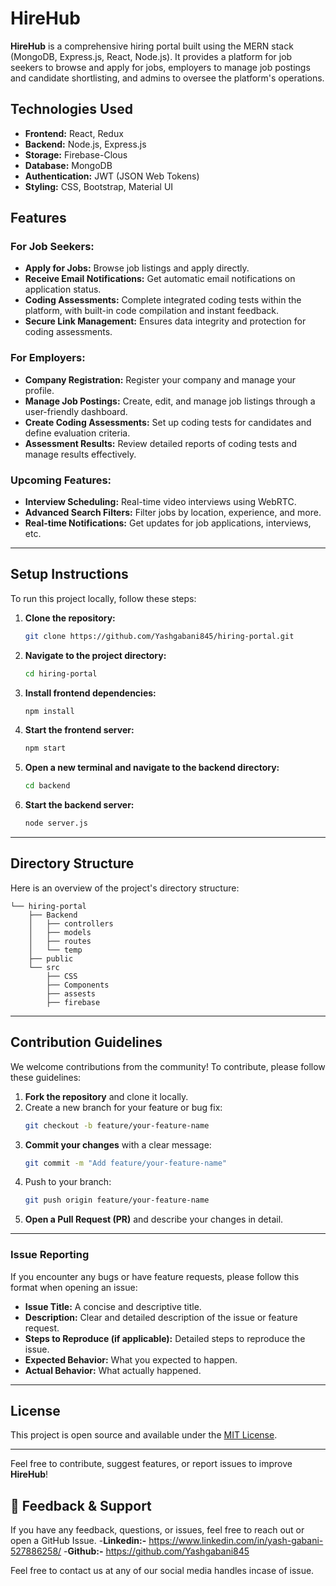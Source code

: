 

# HireHub

**HireHub** is a comprehensive hiring portal built using the MERN stack (MongoDB, Express.js, React, Node.js). It provides a platform for job seekers to browse and apply for jobs, employers to manage job postings and candidate shortlisting, and admins to oversee the platform's operations.

## Technologies Used

- **Frontend:** React, Redux
- **Backend:** Node.js, Express.js
- **Storage:** Firebase-Clous
- **Database:** MongoDB
- **Authentication:** JWT (JSON Web Tokens)
- **Styling:** CSS, Bootstrap, Material UI

## Features

### For Job Seekers:
- **Apply for Jobs:** Browse job listings and apply directly.
- **Receive Email Notifications:** Get automatic email notifications on application status.
- **Coding Assessments:** Complete integrated coding tests within the platform, with built-in code compilation and instant feedback.
- **Secure Link Management:** Ensures data integrity and protection for coding assessments.

### For Employers:
- **Company Registration:** Register your company and manage your profile.
- **Manage Job Postings:** Create, edit, and manage job listings through a user-friendly dashboard.
- **Create Coding Assessments:** Set up coding tests for candidates and define evaluation criteria.
- **Assessment Results:** Review detailed reports of coding tests and manage results effectively.

### Upcoming Features:
- **Interview Scheduling:** Real-time video interviews using WebRTC.
- **Advanced Search Filters:** Filter jobs by location, experience, and more.
- **Real-time Notifications:** Get updates for job applications, interviews, etc.

---

## Setup Instructions

To run this project locally, follow these steps:

1. **Clone the repository:**

   ```bash
   git clone https://github.com/Yashgabani845/hiring-portal.git
   ```

2. **Navigate to the project directory:**

   ```bash
   cd hiring-portal
   ```

3. **Install frontend dependencies:**

   ```bash
   npm install
   ```

4. **Start the frontend server:**

   ```bash
   npm start
   ```

5. **Open a new terminal and navigate to the backend directory:**

   ```bash
   cd backend
   ```

6. **Start the backend server:**

   ```bash
   node server.js
   ```


---

## Directory Structure

Here is an overview of the project's directory structure:


<!-- START_STRUCTURE -->
```
└── hiring-portal
    ├── Backend
    │   ├── controllers
    │   ├── models
    │   ├── routes
    │   └── temp
    ├── public
    └── src
        ├── CSS
        ├── Components
        ├── assests
        ├── firebase
```
<!-- END_STRUCTURE -->

---

## Contribution Guidelines

We welcome contributions from the community! To contribute, please follow these guidelines:

1. **Fork the repository** and clone it locally.
2. Create a new branch for your feature or bug fix:
   ```bash
   git checkout -b feature/your-feature-name
   ```
3. **Commit your changes** with a clear message:
   ```bash
   git commit -m "Add feature/your-feature-name"
   ```
4. Push to your branch:
   ```bash
   git push origin feature/your-feature-name
   ```
5. **Open a Pull Request (PR)** and describe your changes in detail.

---

### Issue Reporting

If you encounter any bugs or have feature requests, please follow this format when opening an issue:

- **Issue Title:** A concise and descriptive title.
- **Description:** Clear and detailed description of the issue or feature request.
- **Steps to Reproduce (if applicable):** Detailed steps to reproduce the issue.
- **Expected Behavior:** What you expected to happen.
- **Actual Behavior:** What actually happened.

---

## License

This project is open source and available under the [MIT License](https://opensource.org/licenses/MIT).

---

Feel free to contribute, suggest features, or report issues to improve **HireHub**!


## 💬 Feedback & Support

If you have any feedback, questions, or issues, feel free to reach out or open a GitHub Issue.
-**Linkedin:-** https://www.linkedin.com/in/yash-gabani-527886258/
-**Github:-** https://github.com/Yashgabani845

Feel free to contact us at any of our social media handles incase of issue.


